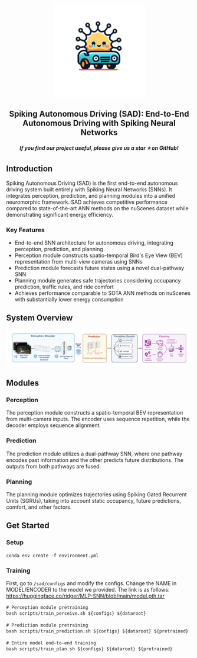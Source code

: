 <div align=center>

<img src="__assets__/logo.png" width="250px">

</div>

<h2 align="center">Spiking Autonomous Driving (SAD): End-to-End Autonomous Driving with Spiking Neural Networks</h2>

<h5 align="center"> If you find our project useful, please give us a star ⭐ on GitHub! </h5>

## Introduction

Spiking Autonomous Driving (SAD) is the first end-to-end autonomous driving system built entirely with Spiking Neural Networks (SNNs). It integrates perception, prediction, and planning modules into a unified neuromorphic framework. SAD achieves competitive performance compared to state-of-the-art ANN methods on the nuScenes dataset while demonstrating significant energy efficiency.

### Key Features

- End-to-end SNN architecture for autonomous driving, integrating perception, prediction, and planning
- Perception module constructs spatio-temporal Bird's Eye View (BEV) representation from multi-view cameras using SNNs
- Prediction module forecasts future states using a novel dual-pathway SNN
- Planning module generates safe trajectories considering occupancy prediction, traffic rules, and ride comfort
- Achieves performance comparable to SOTA ANN methods on nuScenes with substantially lower energy consumption

## System Overview

<img src="__assets__/overview.png" width="1000px">


## Modules

### Perception

The perception module constructs a spatio-temporal BEV representation from multi-camera inputs. The encoder uses sequence repetition, while the decoder employs sequence alignment.

### Prediction

The prediction module utilizes a dual-pathway SNN, where one pathway encodes past information and the other predicts future distributions. The outputs from both pathways are fused.

### Planning

The planning module optimizes trajectories using Spiking Gated Recurrent Units (SGRUs), taking into account static occupancy, future predictions, comfort, and other factors.

## Get Started

### Setup

```
conda env create -f environment.yml
```

### Training

First, go to `/sad/configs` and modify the configs. Change the NAME in MODEL/ENCODER to the model we provided. The link is as follows: https://huggingface.co/ridger/MLP-SNN/blob/main/model.pth.tar

```
# Perception module pretraining
bash scripts/train_perceive.sh ${configs} ${dataroot}

# Prediction module pretraining 
bash scripts/train_prediction.sh ${configs} ${dataroot} ${pretrained}

# Entire model end-to-end training
bash scripts/train_plan.sh ${configs} ${dataroot} ${pretrained}
```

